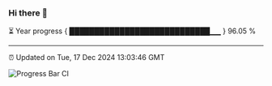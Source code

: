 ### Hi there 👋

⏳ Year progress { ████████████████████████████▁▁ } 96.05 %

---

⏰ Updated on Tue, 17 Dec 2024 13:03:46 GMT

![Progress Bar CI](https://github.com/IshwaranRudhara/GIT-ACTION/workflows/Progress%20Bar%20CI/badge.svg)
